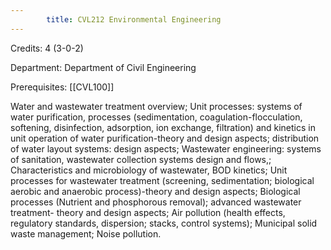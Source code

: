 ```yaml
---
        title: CVL212 Environmental Engineering
---
```

Credits: 4 (3-0-2)

Department: Department of Civil Engineering

Prerequisites: [[CVL100]]

Water and wastewater treatment overview; Unit processes: systems of water purification, processes (sedimentation, coagulation-flocculation, softening, disinfection, adsorption, ion exchange, filtration) and kinetics in unit operation of water purification-theory and design aspects; distribution of water layout systems: design aspects; Wastewater engineering: systems of sanitation, wastewater collection systems design and flows,; Characteristics and microbiology of wastewater, BOD kinetics; Unit processes for wastewater treatment (screening, sedimentation; biological aerobic and anaerobic process)-theory and design aspects; Biological processes (Nutrient and phosphorous removal); advanced wastewater treatment- theory and design aspects; Air pollution (health effects, regulatory standards, dispersion; stacks, control systems); Municipal solid waste management; Noise pollution.